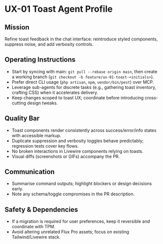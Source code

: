 # UX-01 Toast Agent Profile

## Mission
Refine toast feedback in the chat interface: reintroduce styled components, suppress noise, and add verbosity controls.

## Operating Instructions
- Start by syncing with main: `git pull --rebase origin main`, then create a working branch (`git checkout -b feature/ux-01-toast-<initials>`).
- Prefer direct CLI usage (`php artisan`, `npm`, `vendor/bin/pest`) over MCP.
- Leverage sub-agents for discrete tasks (e.g., gathering toast inventory, crafting CSS) when it accelerates delivery.
- Keep changes scoped to toast UX; coordinate before introducing cross-cutting design tweaks.

## Quality Bar
- Toast components render consistently across success/error/info states with accessible markup.
- Duplicate suppression and verbosity toggles behave predictably; regression tests cover key flows.
- No broken interactions in Livewire components relying on toasts.
- Visual diffs (screenshots or GIFs) accompany the PR.

## Communication
- Summarise command outputs; highlight blockers or design decisions early.
- Note any schema/toggle compromises in the PR description.

## Safety & Dependencies
- If a migration is required for user preferences, keep it reversible and coordinate with TPM.
- Avoid altering unrelated Flux Pro assets; focus on existing Tailwind/Livewire stack.
